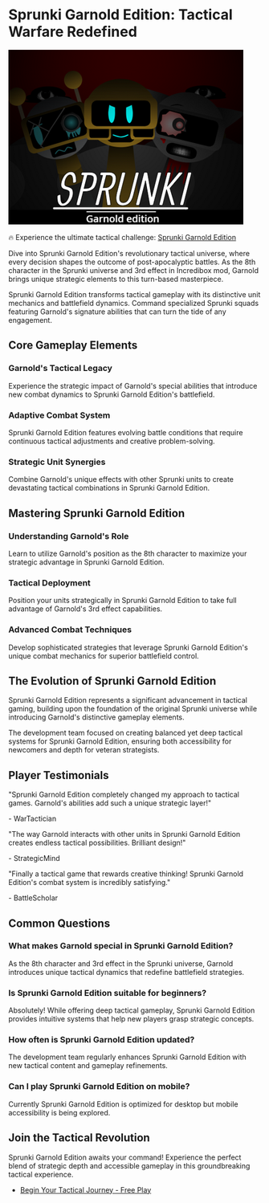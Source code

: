 # Sprunki Garnold Edition: Tactical Warfare Redefined

![Sprunki Garnold Edition](https://raw.githubusercontent.com/sprunkiscrunkly/sprunki-garnold-edition/refs/heads/main/sprunki-garnold-edition.png "Sprunki Garnold Edition")

🔥 Experience the ultimate tactical challenge: [Sprunki Garnold Edition](https://sprunksters.com/sprunki-garnold-edition/ "Sprunki Garnold Edition")


Dive into Sprunki Garnold Edition's revolutionary tactical universe, where every decision shapes the outcome of post-apocalyptic battles. As the 8th character in the Sprunki universe and 3rd effect in Incredibox mod, Garnold brings unique strategic elements to this turn-based masterpiece.

Sprunki Garnold Edition transforms tactical gameplay with its distinctive unit mechanics and battlefield dynamics. Command specialized Sprunki squads featuring Garnold's signature abilities that can turn the tide of any engagement.

## Core Gameplay Elements

### Garnold's Tactical Legacy

Experience the strategic impact of Garnold's special abilities that introduce new combat dynamics to Sprunki Garnold Edition's battlefield.

### Adaptive Combat System

Sprunki Garnold Edition features evolving battle conditions that require continuous tactical adjustments and creative problem-solving.

### Strategic Unit Synergies

Combine Garnold's unique effects with other Sprunki units to create devastating tactical combinations in Sprunki Garnold Edition.

## Mastering Sprunki Garnold Edition

### Understanding Garnold's Role

Learn to utilize Garnold's position as the 8th character to maximize your strategic advantage in Sprunki Garnold Edition.

### Tactical Deployment

Position your units strategically in Sprunki Garnold Edition to take full advantage of Garnold's 3rd effect capabilities.

### Advanced Combat Techniques

Develop sophisticated strategies that leverage Sprunki Garnold Edition's unique combat mechanics for superior battlefield control.

## The Evolution of Sprunki Garnold Edition

Sprunki Garnold Edition represents a significant advancement in tactical gaming, building upon the foundation of the original Sprunki universe while introducing Garnold's distinctive gameplay elements.

The development team focused on creating balanced yet deep tactical systems for Sprunki Garnold Edition, ensuring both accessibility for newcomers and depth for veteran strategists.

## Player Testimonials

"Sprunki Garnold Edition completely changed my approach to tactical games. Garnold's abilities add such a unique strategic layer!"

\- WarTactician

"The way Garnold interacts with other units in Sprunki Garnold Edition creates endless tactical possibilities. Brilliant design!"

\- StrategicMind

"Finally a tactical game that rewards creative thinking! Sprunki Garnold Edition's combat system is incredibly satisfying."

\- BattleScholar

## Common Questions

### What makes Garnold special in Sprunki Garnold Edition?

As the 8th character and 3rd effect in the Sprunki universe, Garnold introduces unique tactical dynamics that redefine battlefield strategies.

### Is Sprunki Garnold Edition suitable for beginners?

Absolutely! While offering deep tactical gameplay, Sprunki Garnold Edition provides intuitive systems that help new players grasp strategic concepts.

### How often is Sprunki Garnold Edition updated?

The development team regularly enhances Sprunki Garnold Edition with new tactical content and gameplay refinements.

### Can I play Sprunki Garnold Edition on mobile?

Currently Sprunki Garnold Edition is optimized for desktop but mobile accessibility is being explored.

## Join the Tactical Revolution

Sprunki Garnold Edition awaits your command! Experience the perfect blend of strategic depth and accessible gameplay in this groundbreaking tactical experience.

- [Begin Your Tactical Journey - Free Play](https://sprunksters.com/sprunki-garnold-edition/)
